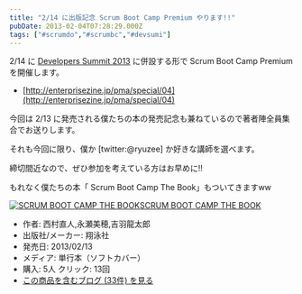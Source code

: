 ```yaml
---
title: "2/14 に出版記念 Scrum Boot Camp Premium やります!!"
pubDate: 2013-02-04T07:28:29.000Z
tags: ["#scrumdo","#scrumbc","#devsumi"]
---
```


2/14 に [Developers Summit 2013](http://event.shoeisha.jp/detail/1/) に併設する形で Scrum Boot Camp Premium を開催します。

- [http://enterprisezine.jp/pma/special/04](http://enterprisezine.jp/pma/special/04)

今回は 2/13 に発売される僕たちの本の発売記念も兼ねているので著者陣全員集合でお送りします。

それも今回に限り、僕か [twitter:@ryuzee] か好きな講師を選べます。

締切間近なので、ぜひ参加を考えている方はお早めに!!

もれなく僕たちの本「 Scrum Boot Camp The Book」もついてきますww

[![SCRUM BOOT CAMP THE BOOK](https://images-fe.ssl-images-amazon.com/images/I/51q3GMM3rjL._SL160_.jpg)](http://www.amazon.co.jp/exec/obidos/ASIN/4798129712/nawoto07-22/)[SCRUM BOOT CAMP THE BOOK](http://www.amazon.co.jp/exec/obidos/ASIN/4798129712/nawoto07-22/)

- 作者: 西村直人,永瀬美穂,吉羽龍太郎
- 出版社/メーカー: 翔泳社
- 発売日: 2013/02/13
- メディア: 単行本（ソフトカバー）
- 購入: 5人 クリック: 13回
- [この商品を含むブログ (33件) を見る](http://d.hatena.ne.jp/asin/4798129712/nawoto07-22)